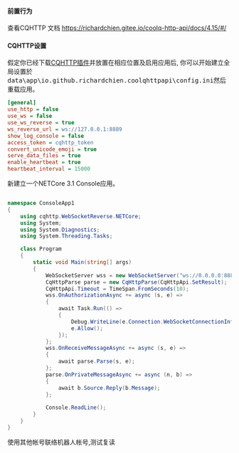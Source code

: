 
#### 前置行为

查看CQHTTP 文档 https://richardchien.gitee.io/coolq-http-api/docs/4.15/#/

#### CQHTTP设置

假定你已经下载[CQHTTP插件](https://github.com/richardchien/coolq-http-api/releases/download/v4.15.0/io.github.richardchien.coolqhttpapi.cpk)并放置在相应位置及启用应用后,
你可以开始建立全局设置於<kbd>data\app\io.github.richardchien.coolqhttpapi\config.ini</kbd>然后重载应用。

```config.ini
[general]
use_http = false
use_ws = false
use_ws_reverse = true
ws_reverse_url = ws://127.0.0.1:8889
show_log_console = false
access_token = cqhttp_token
convert_unicode_emoji = true
serve_data_files = true
enable_heartbeat = true
heartbeat_interval = 15000
```

新建立一个NETCore 3.1 Console应用。

```cs

namespace ConsoleApp1
{
    using cqhttp.WebSocketReverse.NETCore;
    using System;
    using System.Diagnostics;
    using System.Threading.Tasks;

    class Program
    {
        static void Main(string[] args)
        {
            WebSocketServer wss = new WebSocketServer("ws://0.0.0.0:8889");
            CqHttpParse parse = new CqHttpParse(CqHttpApi.SetResult);
            CqHttpApi.Timeout = TimeSpan.FromSeconds(10);
            wss.OnAuthorizationAsync += async (s, e) =>
            {
                await Task.Run(() =>
                {
                    Debug.WriteLine(e.Connection.WebSocketConnectionInfo.ClientIpAddress);
                    e.Allow();
                });
            };
            wss.OnReceiveMessageAsync += async (s, e) =>
            {
                await parse.Parse(s, e);
            };
            parse.OnPrivateMessageAsync += async (n, b) =>
            {
                await b.Source.Reply(b.Message);
            };
			
            Console.ReadLine();
        }
    }
}


```

使用其他帐号联络机器人帐号,测试复读

